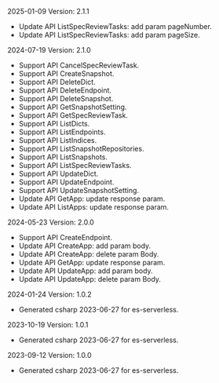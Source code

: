 2025-01-09 Version: 2.1.1
- Update API ListSpecReviewTasks: add param pageNumber.
- Update API ListSpecReviewTasks: add param pageSize.


2024-07-19 Version: 2.1.0
- Support API CancelSpecReviewTask.
- Support API CreateSnapshot.
- Support API DeleteDict.
- Support API DeleteEndpoint.
- Support API DeleteSnapshot.
- Support API GetSnapshotSetting.
- Support API GetSpecReviewTask.
- Support API ListDicts.
- Support API ListEndpoints.
- Support API ListIndices.
- Support API ListSnapshotRepositories.
- Support API ListSnapshots.
- Support API ListSpecReviewTasks.
- Support API UpdateDict.
- Support API UpdateEndpoint.
- Support API UpdateSnapshotSetting.
- Update API GetApp: update response param.
- Update API ListApps: update response param.


2024-05-23 Version: 2.0.0
- Support API CreateEndpoint.
- Update API CreateApp: add param body.
- Update API CreateApp: delete param Body.
- Update API GetApp: update response param.
- Update API UpdateApp: add param body.
- Update API UpdateApp: delete param Body.


2024-01-24 Version: 1.0.2
- Generated csharp 2023-06-27 for es-serverless.

2023-10-19 Version: 1.0.1
- Generated csharp 2023-06-27 for es-serverless.

2023-09-12 Version: 1.0.0
- Generated csharp 2023-06-27 for es-serverless.

